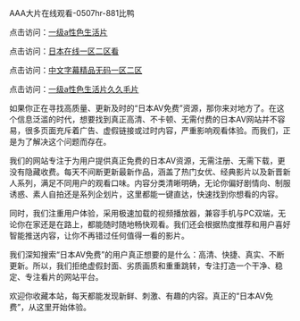 AAA大片在线观看-0507hr-881比鸭


点击访问：<a href="https://bered.pages.dev/">一级a性色生活片</a>

点击访问：<a href="https://bsdf-5f5.pages.dev/">日本在线一区二区看</a>

点击访问：<a href="https://cfad.pages.dev/">中文字幕精品无码一区二区</a>

点击访问：<a href="https://fdhf-454.pages.dev/">一级a性色生活片久久毛片</a>


如果你正在寻找高质量、更新及时的“日本AV免费”资源，那你来对地方了。在这个信息泛滥的时代，想要找到真正高清、不卡顿、无需付费的日本AV网站并不容易，很多页面充斥着广告、虚假链接或过时内容，严重影响观看体验。而我们，正是为了解决这个问题而存在。

我们的网站专注于为用户提供真正免费的日本AV资源，无需注册、无需下载，更没有隐藏收费。每天不间断更新最新作品，涵盖了热门女优、经典影片以及新晋新人系列，满足不同用户的观看口味。内容分类清晰明确，无论你偏好剧情向、制服诱惑、素人自拍还是系列企划片，这里都能一键直达，快速找到你想看的内容。

同时，我们注重用户体验，采用极速加载的视频播放器，兼容手机与PC双端，无论你在家还是在路上，都能随时随地畅快观看。我们还会根据热度推荐和用户喜好智能推送内容，让你不再错过任何值得一看的影片。

我们深知搜索“日本AV免费”的用户真正想要的是什么：高清、快捷、真实、不断更新。所以，我们拒绝虚假封面、劣质画质和重重跳转，专注打造一个干净、稳定、专注看片的网站平台。

欢迎你收藏本站，每天都能发现新鲜、刺激、有趣的内容。真正的“日本AV免费”，从这里开始体验。


<span style="display:none;">[Canonical link ( https://github.com/vt20250705/545635 ）</span>
